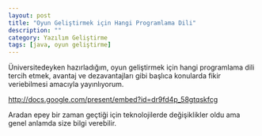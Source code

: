 ```yaml
---
layout: post
title: "Oyun Geliştirmek için Hangi Programlama Dili"
description: ""
category: Yazılım Geliştirme
tags: [java, oyun geliştirme]
---
```



Üniversitedeyken hazırladığım, oyun geliştirmek için hangi programlama dili tercih etmek, avantaj ve dezavantajları gibi başlıca konularda fikir veriebilmesi amacıyla yayınlıyorum.

<http://docs.google.com/present/embed?id=dr9fd4p_58gtqskfcg>

Aradan epey bir zaman geçtiği için teknolojilerde değişiklikler oldu ama genel anlamda size bilgi verebilir.